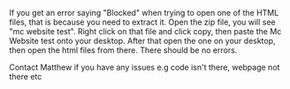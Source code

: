 If you get an error saying "Blocked" when trying to open one of the HTML files, that is because 
you need to extract it. Open the zip file, you will see "mc website test". Right click on that 
file and click copy, then paste the Mc Website test onto your desktop. After that open the one on 
your desktop, then open the html files from there. There should be no errors. 

Contact Matthew if you have any issues e.g code isn't there, webpage not there etc
